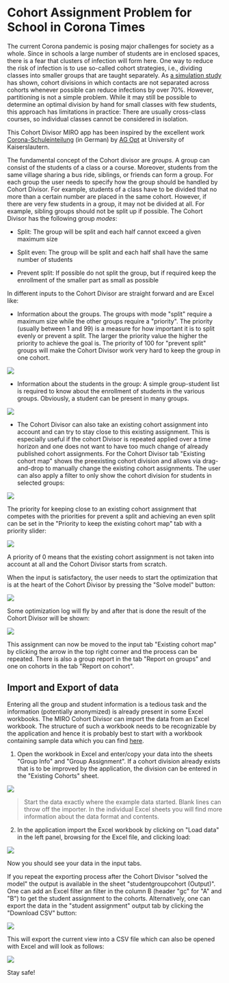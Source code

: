 # Cohort Assignment Problem for School in Corona Times

The current Corona pandemic is posing major challenges for society as a whole. Since in schools a large number of students are in enclosed spaces, there is a fear that clusters of infection will form here. One way to reduce the risk of infection is to use so-called cohort strategies, i.e., dividing classes into smaller groups that are taught separately. As [a simulation study](https://www.medrxiv.org/content/10.1101/2020.11.30.20241166v1) has shown, cohort divisions in which contacts are not separated across cohorts whenever possible can reduce infections by over 70%. However, partitioning is not a simple problem. While it may still be possible to determine an optimal division by hand for small classes with few students, this approach has limitations in practice: There are usually cross-class courses, so individual classes cannot be considered in isolation.

This Cohort Divisor MIRO app has been inspired by the excellent work [Corona-Schuleinteilung](https://www.mathematik.uni-kl.de/opt/corona-schuleinteilung/) (in German) by [AG Opt](https://www.mathematik.uni-kl.de/opt/) at University of Kaiserslautern.

The fundamental concept of the Cohort divisor are *groups*. A group can consist of the students of a class or a course. Moreover, students from the same village sharing a bus ride, siblings, or friends can form a group. For each group the user needs to specify how the group should be handled by Cohort Divisor. For example, students of a class have to be divided that no more than a certain number are placed in the same cohort. However, if there are very few students in a group, it may not be divided at all. For example, sibling groups should not be split up if possible. The Cohort Divisor has the following group *modes*:

-   Split: The group will be split and each half cannot exceed a given maximum size

-   Split even: The group will be split and each half shall have the same number of students

-   Prevent split: If possible do not split the group, but if required keep the enrollment of the smaller part as small as possible

In different inputs to the Cohort Divisor are straight forward and are Excel like:

-   Information about the groups. The groups with mode "split" require a maximum size while the other groups require a "priority". The priority (usually between 1 and 99) is a measure for how important it is to split evenly or prevent a split. The larger the priority value the higher the priority to achieve the goal is. The priority of 100 for "prevent split" groups will make the Cohort Divisor work very hard to keep the group in one cohort.

![](static_cohortdivisor/image1.png)

-   Information about the students in the group: A simple group-student list is required to know about the enrollment of students in the various groups. Obviously, a student can be present in many groups.

![](static_cohortdivisor/image2.png)

-   The Cohort Divisor can also take an existing cohort assignment into account and can try to stay close to this existing assignment. This is especially useful if the cohort Divisor is repeated applied over a time horizon and one does not want to have too much change of already published cohort assignments. For the Cohort Divisor tab "Existing cohort map" shows the preexisting cohort division and allows via drag-and-drop to manually change the existing cohort assignments. The user can also apply a filter to only show the cohort division for students in selected groups:

![](static_cohortdivisor/image3.png)

The priority for keeping close to an existing cohort assignment that competes with the priorities for prevent a split and achieving an even split can be set in the "Priority to keep the existing cohort map" tab with a priority slider:

![](static_cohortdivisor/image4.png)

A priority of 0 means that the existing cohort assignment is not taken into account at all and the Cohort Divisor starts from scratch.

When the input is satisfactory, the user needs to start the optimization that is at the heart of the Cohort Divisor by pressing the "Solve model" button:

![](static_cohortdivisor/image5.png)

Some optimization log will fly by and after that is done the result of the Cohort Divisor will be shown:

![](static_cohortdivisor/image6.png)

This assignment can now be moved to the input tab "Existing cohort map" by clicking the arrow in the top right corner and the process can be repeated. There is also a group report in the tab "Report on groups" and one on cohorts in the tab "Report on cohort".

## Import and Export of data

Entering all the group and student information is a tedious task and the information (potentially anonymized) is already present in some Excel workbooks. The MIRO Cohort Divisor can import the data from an Excel workbook. The structure of such a workbook needs to be recognizable by the application and hence it is probably best to start with a workbook containing sample data which you can find [here](https://www.gams.com/blog/2021/03/a-cohort-divisor-application-for-schools/Cohort_Assignment_EN.xlsx).

1.  Open the workbook in Excel and enter/copy your data into the sheets "Group Info" and "Group Assignment". If a cohort division already exists that is to be improved by the application, the division can be entered in the "Existing Cohorts" sheet.

![](static_cohortdivisor/image12.png)

> Start the data exactly where the example data started. Blank lines can throw off the importer. In the individual Excel sheets you will find more information about the data format and contents.

2.  In the application import the Excel workbook by clicking on "Load data" in the left panel, browsing for the Excel file, and clicking load:

![](static_cohortdivisor/image9.png)

Now you should see your data in the input tabs.

If you repeat the exporting process after the Cohort Divisor "solved the model" the output is available in the sheet "studentgroupcohort (Output)". One can add an Excel filter an filter in the column B (header "gc" for "A" and "B") to get the student assignment to the cohorts. Alternatively, one can export the data in the "student assignment" output tab by clicking the "Download CSV" button:

![](static_cohortdivisor/image10.png)

This will export the current view into a CSV file which can also be opened with Excel and will look as follows:

![](static_cohortdivisor/image11.png)

Stay safe!
